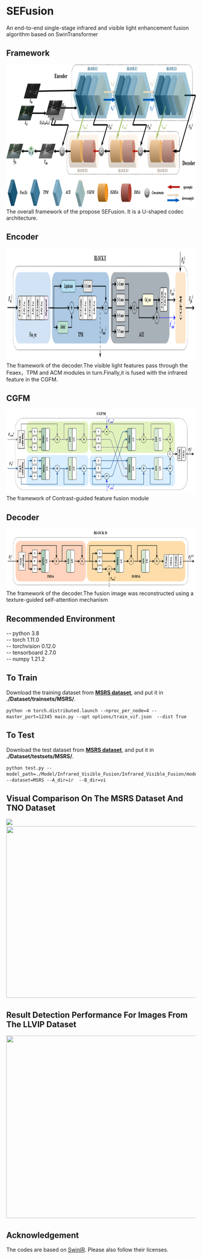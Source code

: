 # SEFusion
An end-to-end single-stage infrared and visible light enhancement fusion algorithm based on SwinTransformer

## Framework
<img src="https://github.com/LingQi60/SEFusion/blob/main/model/Figs/SEFusion.png" width="989" height="378" /><br/>
The overall framework of the propose SEFusion. It is a U-shaped codec architecture.

## Encoder 
<img src="https://github.com/LingQi60/SEFusion/blob/main/model/Figs/Encoder.png" width="659" height="299" /><br/>
The framework of the decoder.The visible light features pass through the Feaex，TPM and ACM modules in turn.Finally,it is fused with the infrared feature in the CGFM.

## CGFM
<img src="https://github.com/LingQi60/SEFusion/blob/main/model/Figs/CGFM.png" width="671" height="224" /><br/>
The framework of Contrast-guided feature fusion module

## Decoder
<img src="https://github.com/LingQi60/SEFusion/blob/main/model/Figs/Decoder.png" width="663" height="160" /><br/>
The framework of the decoder.The fusion image was reconstructed using a texture-guided self-attention mechanism

## Recommended Environment

-- python 3.8  
-- torch 1.11.0  
-- torchvision 0.12.0  
-- tensorboard  2.7.0  
-- numpy 1.21.2  

## To Train
Download the training dataset from [**MSRS dataset**](https://github.com/Linfeng-Tang/MSRS), and put it in **./Dataset/trainsets/MSRS/**. 

    python -m torch.distributed.launch --nproc_per_node=4 --master_port=12345 main.py --opt options/train_vif.json  --dist True

## To Test
Download the test dataset from [**MSRS dataset**](https://github.com/Linfeng-Tang/MSRS), and put it in **./Dataset/testsets/MSRS/**. 

    python test.py --model_path=./Model/Infrared_Visible_Fusion/Infrared_Visible_Fusion/models/ --dataset=MSRS --A_dir=ir  --B_dir=vi
    
## Visual Comparison On The MSRS Dataset And TNO Dataset
<img src="https://github.com/LingQi60/SEFusion/blob/main/model/Figs/01.jpg" dth="700" height="480" /><br/>
<img src="https://github.com/LingQi60/SEFusion/blob/main/model/Figs/02.jpg" width="700" height="455" /><br/>

## Result Detection Performance For Images From The LLVIP Dataset 
<img src="https://github.com/LingQi60/SEFusion/blob/main/model/Figs/04.jpg" width="703" height="484" /><br/>

## Acknowledgement
The codes are based on [SwinIR](https://github.com/JingyunLiang/SwinIR). Please also follow their licenses.
